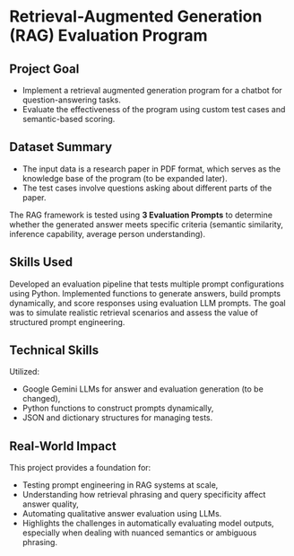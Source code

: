 # Retrieval-Augmented Generation (RAG) Evaluation Program

## Project Goal
- Implement a retrieval augmented generation program for a chatbot for question-answering tasks.
- Evaluate the effectiveness of the program using custom test cases and semantic-based scoring.

## Dataset Summary
- The input data is a research paper in PDF format, which serves as the knowledge base of the program (to be expanded later).
- The test cases involve questions asking about different parts of the paper.

The RAG framework is tested using **3 Evaluation Prompts** to determine whether the generated answer meets specific criteria (semantic similarity, inference capability, average person understanding).

## Skills Used
Developed an evaluation pipeline that tests multiple prompt configurations using Python. Implemented functions to generate answers, build prompts dynamically, and score responses using evaluation LLM prompts. The goal was to simulate realistic retrieval scenarios and assess the value of structured prompt engineering.

## Technical Skills
Utilized:
- Google Gemini LLMs for answer and evaluation generation (to be changed),
- Python functions to construct prompts dynamically,
- JSON and dictionary structures for managing tests.

## Real-World Impact
This project provides a foundation for:
- Testing prompt engineering in RAG systems at scale,
- Understanding how retrieval phrasing and query specificity affect answer quality,
- Automating qualitative answer evaluation using LLMs.
- Highlights the challenges in automatically evaluating model outputs, especially when dealing with nuanced semantics or ambiguous phrasing.
